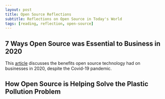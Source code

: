 ```yaml
---
layout: post
title: Open Source Reflections
subtitle: Reflections on Open Source in Today's World
tags: [reading, reflection, open-source]
---
```


## 7 Ways Open Source was Essential to Business in 2020

This [article](https://https://opensource.com/article/21/1/open-source-business) discusses the benefits open source technology had on businesses in 2020, despite the Covid-19 pandemic. 


## How Open Source is Helping Solve the Plastic Pollution Problem
